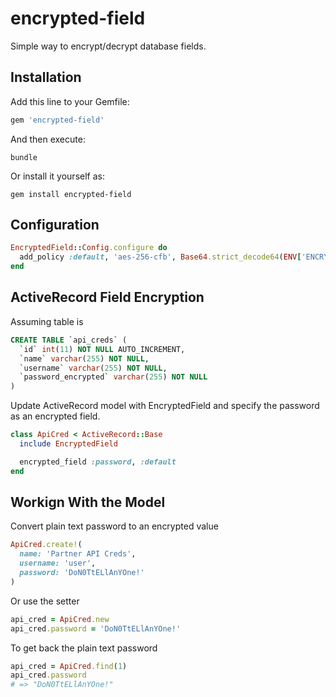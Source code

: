 # encrypted-field

Simple way to encrypt/decrypt database fields.

## Installation

Add this line to your Gemfile:
```ruby
gem 'encrypted-field'
```

And then execute:
```shell
bundle
```

Or install it yourself as:
```shell
gem install encrypted-field
```

## Configuration

```ruby
EncryptedField::Config.configure do
  add_policy :default, 'aes-256-cfb', Base64.strict_decode64(ENV['ENCRYPTION_KEY'])
end
```

## ActiveRecord Field Encryption

Assuming table is
```sql
CREATE TABLE `api_creds` (
  `id` int(11) NOT NULL AUTO_INCREMENT,
  `name` varchar(255) NOT NULL,
  `username` varchar(255) NOT NULL,
  `password_encrypted` varchar(255) NOT NULL
)
```

Update ActiveRecord model with EncryptedField and specify the password as an encrypted field.
```ruby
class ApiCred < ActiveRecord::Base
  include EncryptedField

  encrypted_field :password, :default
end
```

## Workign With the Model

Convert plain text password to an encrypted value
```ruby
ApiCred.create!(
  name: 'Partner API Creds',
  username: 'user',
  password: 'DoN0TtELlAnYOne!'
)
```

Or use the setter
```ruby
api_cred = ApiCred.new
api_cred.password = 'DoN0TtELlAnYOne!'
```

To get back the plain text password
```ruby
api_cred = ApiCred.find(1)
api_cred.password
# => "DoN0TtELlAnYOne!"
```
